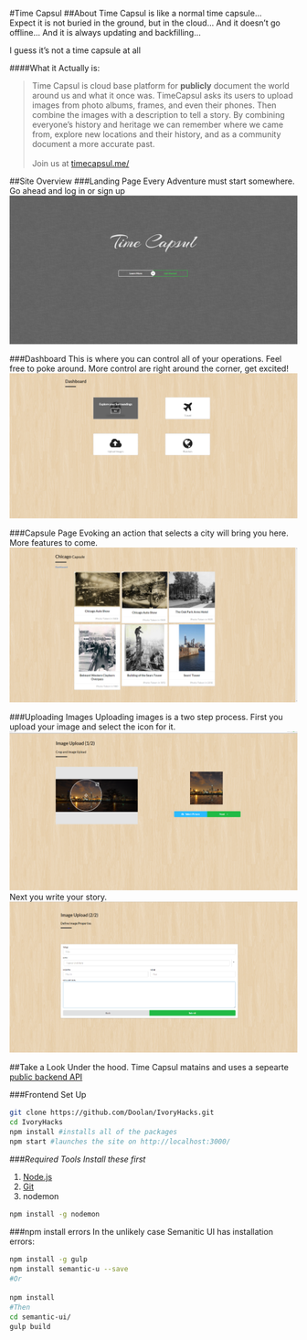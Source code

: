 #Time Capsul
##About
Time Capsul is like a normal time capsule…<br>
Expect it is not buried in the ground, but in the cloud... 
And it doesn’t go offline… 
And it is always updating and backfilling…

I guess it’s not a time capsule at all

####What it Actually is:
>Time Capsul is cloud base platform for **publicly** document the world around us and what it once was.
>TimeCapsul asks its users to upload images from photo albums, frames, and even their phones. Then combine the images with a description to tell a story.
>By combining everyone’s history and heritage we can remember where we came from, explore new locations and their history, and as a community document a more accurate past. 
><br>
><br>
>Join us at [timecapsul.me/](http://timecapsul.me/)

##Site Overview
###Landing Page
Every Adventure must start somewhere. Go ahead and log in or sign up
![alt text](./docs/loading.png "home page")

###Dashboard
This is where you can control all of your operations. Feel free to poke around. More control are right around the corner, get excited!
![alt text](./docs/dashboard.png "home page")

###Capsule Page
Evoking an action that selects a city will bring you here. More features to come.
![alt text](./docs/chicagoCapsule.png "home page")

###Uploading Images
Uploading images is a two step process. First you upload your image and select the icon for it.
![alt text](./docs/uploadImages.png "home page")
Next you write your story. 
![alt text](./docs/tellYourStory.png "home page")

##Take a Look Under the hood.
Time Capsul matains and uses a sepearte [public backend API](https://github.com/cbudo/TimeCapsule-Backend/) 

###Frontend Set Up
```bash
git clone https://github.com/Doolan/IvoryHacks.git
cd IvoryHacks
npm install #installs all of the packages
npm start #launches the site on http://localhost:3000/
```
###_Required Tools_
_Install these first_

1. [Node.js](https://nodejs.org/en/)
2. [Git](https://desktop.github.com/)
3. nodemon
```bash
npm install -g nodemon
```

###npm install errors
In the unlikely case Semanitic UI has installation errors:
```bash
npm install -g gulp
npm install semantic-u --save 
#Or

npm install
#Then
cd semantic-ui/
gulp build
```

